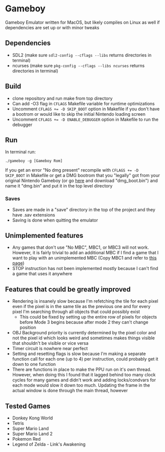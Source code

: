 # Gameboy

Gameboy Emulator written for MacOS, but likely compiles on Linux as well if dependencies are set up or with minor tweaks

## Dependencies
* SDL2 (make sure `sdl2-config --cflags --libs` returns directories in terminal)
* ncurses (make sure `pkg-config --cflags --libs ncurses` returns directories in terminal)

## Build
* clone repository and run make from top directory
* Can add -O3 flag in `CFLAGS` Makefile variable for runtime optimizations
* Uncomment `CFLAGS += -D SKIP_BOOT` option in Makefile if you don't have a bootrom or would like to skip the initial Nintendo loading screen
* Uncomment `CFLAGS += -D ENABLE_DEBUGGER` option in Makefile to run the debugger

## Run

In terminal run:
```
./gameboy -g [Gameboy Rom]
```
If you get an error "No dmg present" recompile with `CFLAGS += -D SKIP_BOOT` in Makefile or get a DMG bootrom that you "legally" got from your original Nintendo Gameboy (or go [here](https://gbdev.gg8.se/files/roms/bootroms/) and download "dmg_boot.bin") and name it "dmg.bin" and put it in the top level directory

### Saves
* Saves are made in a "save" directory in the top of the project and they have .sav extensions
* Saving is done when quitting the emulator

## Unimplemented features

* Any games that don't use "No MBC", MBC1, or MBC3 will not work. However, it is fairly trivial to add an additional MBC if I find a game that I want to play with an unimplemented MBC (Copy MBC1 and refer to [this page](https://gbdev.io/pandocs/MBCs.html))
* STOP instruction has not been implemented mostly because I can't find a game that uses it anywhere

## Features that could be greatly improved
* Rendering is insanely slow because I'm refetching the tile for each pixel even if the pixel is in the same tile as the previous one and for every pixel I'm searching through all objects that could possibly exist
  * This could be fixed by setting up the entire row of pixels for objects before Mode 3 begins because after mode 2 they can't change position
* OBJ Background priority is currently determined by the pixel color and not the pixel id which looks weird and sometimes makes things visible that shouldn't be visible or vice versa
* Timer circuit is nowhere near perfect
* Setting and resetting flags is slow because I'm making a separate function call for each one (up to 4) per instruction, could probably get it down to one function
* There are functions in place to make the PPU run on it's own thread. However, when doing this I found that it lagged behind too many clock cycles for many games and didn't work and adding locks/condvars for each mode would slow it down too much. Updating the frame in the actual window is done through the main thread, however

## Tested Games
* Donkey Kong World
* Tetris
* Super Mario Land
* Super Mario Land 2
* Pokemon Red
* Legend of Zelda - Link's Awakening
